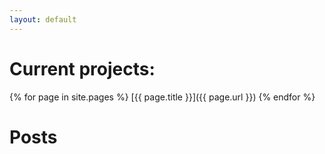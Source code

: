 ```yaml
---
layout: default
---
```


# Current projects:

{% for page in site.pages %}
[{{ page.title }}]({{ page.url }})
{% endfor %}

# Posts

<!-- {% for post in site.posts %}
* {{ post.date | date_to_long_string }}, [{{ post.title }}]({{ post.url }})
{% endfor %} -->
